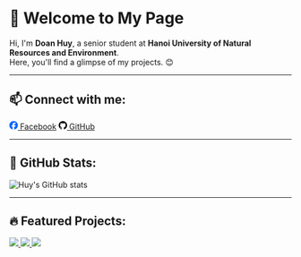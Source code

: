 # 👋 Welcome to My Page

Hi, I'm **Doan Huy**, a senior student at **Hanoi University of Natural Resources and Environment**.  
Here, you'll find a glimpse of my projects. 😊  

---

## 📫 Connect with me:

[<img src="iconfb.png" width="15" height="15"> Facebook](https://www.facebook.com/huy4403) [<img src="icongit.png" width="15" height="15"> GitHub](https://github.com/huy4403/)  

---

## 🌟 GitHub Stats:

![Huy's GitHub stats](https://github-readme-stats-git-masterrstaa-rickstaa.vercel.app/api?username=huy4403&show_icons=true&theme=tokyonight&hide=contribs,prs,issues)


---

## 🔥 Featured Projects:
<a href="https://github.com/huy4403/Spring-Api_Ecommerce-Backend">
  <img src="https://github-readme-stats.vercel.app/api/pin/?username=huy4403&repo=Spring-Api_Ecommerce-Backend&theme=radical" />
</a>
<a href="https://github.com/huy4403/Max30100-Firebase-Android-Application">
  <img src="https://github-readme-stats.vercel.app/api/pin/?username=huy4403&repo=Max30100-Firebase-Android-Application&theme=merko" />
</a>
<a href="https://github.com/huy4403/Ecommerce_HTML-CSS-JS">
  <img src="https://github-readme-stats.vercel.app/api/pin/?username=huy4403&repo=Ecommerce_HTML-CSS-JS&theme=gruvbox" />
</a>